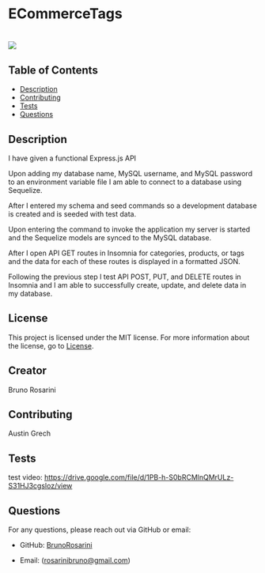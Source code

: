 # ECommerceTags

# ![](https://img.shields.io/badge/license-MIT-brightgreen)

## Table of Contents

- [Description](#description)
- [Contributing](#contributing)
- [Tests](#tests)
- [Questions](#questions)

## Description

I have given a functional Express.js API

Upon adding my database name, MySQL username, and MySQL password to an environment variable file I am able to connect to a database using Sequelize.

After I entered my schema and seed commands so a development database is created and is seeded with test data.

Upon entering the command to invoke the application my server is started and the Sequelize models are synced to the MySQL database.

After I open API GET routes in Insomnia for categories, products, or tags and the data for each of these routes is displayed in a formatted JSON.

Following the previous step I test API POST, PUT, and DELETE routes in Insomnia and I am able to successfully create, update, and delete data in my database.

## License

This project is licensed under the MIT license. For more information about the license, go to [License](https://choosealicense.com/licenses/mit/).

## Creator

Bruno Rosarini

## Contributing

Austin Grech

## Tests

test video: https://drive.google.com/file/d/1PB-h-S0bRCMlnQMrULz-S31HJ3cgsloz/view

## Questions

For any questions, please reach out via GitHub or email:

- GitHub: [BrunoRosarini](https://github.com/RdySetShine/ECommerceTags)

- Email: (rosarinibruno@gmail.com)